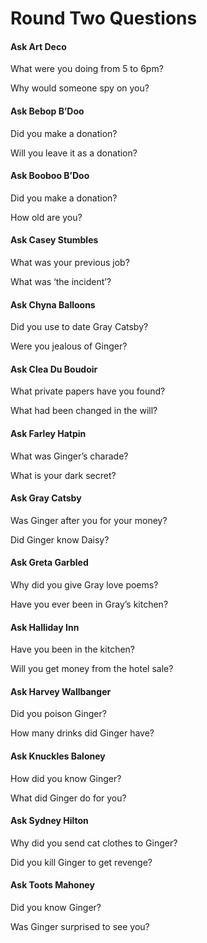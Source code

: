 <h1> Round Two Questions </h1>

<h4>Ask Art Deco</h4>
<p>What were you doing from 5 to 6pm?</p>
<p>Why would someone spy on you?</p>

<h4>Ask Bebop B’Doo</h4>
<p>Did you make a donation?</p>
<p>Will you leave it as a donation?</p>

<h4>Ask Booboo B’Doo</h4>
<p>Did you make a donation?</p>
<p>How old are you?</p>

<h4>Ask Casey Stumbles</h4>
<p>What was your previous job?</p>
<p>What was ‘the incident’?</p>

<h4>Ask Chyna Balloons</h4>
<p>Did you use to date Gray Catsby?</p>
<p>Were you jealous of Ginger?</p>

<h4>Ask Clea Du Boudoir</h4>
<p>What private papers have you found?</p>
<p>What had been changed in the will?</p>

<h4>Ask Farley Hatpin</h4>
<p>What was Ginger’s charade?</p>
<p>What is your dark secret?</p>

<h4>Ask Gray Catsby</h4>
<p>Was Ginger after you for your money?</p>
<p>Did Ginger know Daisy?</p>

<h4>Ask Greta Garbled</h4>
<p>Why did you give Gray love poems?</p>
<p>Have you ever been in Gray’s kitchen?</p>

<h4>Ask Halliday Inn</h4>
<p>Have you been in the kitchen?</p>
<p>Will you get money from the hotel sale?</p>

<h4>Ask Harvey Wallbanger</h4>
<p>Did you poison Ginger?</p>
<p>How many drinks did Ginger have?</p>

<h4>Ask Knuckles Baloney</h4>
<p>How did you know Ginger?</p>
<p>What did Ginger do for you?</p>

<h4>Ask Sydney Hilton</h4>
<p>Why did you send cat clothes to Ginger?</p>
<p>Did you kill Ginger to get revenge?</p>

<h4>Ask Toots Mahoney </h4>
<p>Did you know Ginger?</p>
<p>Was Ginger surprised to see you?</p>
